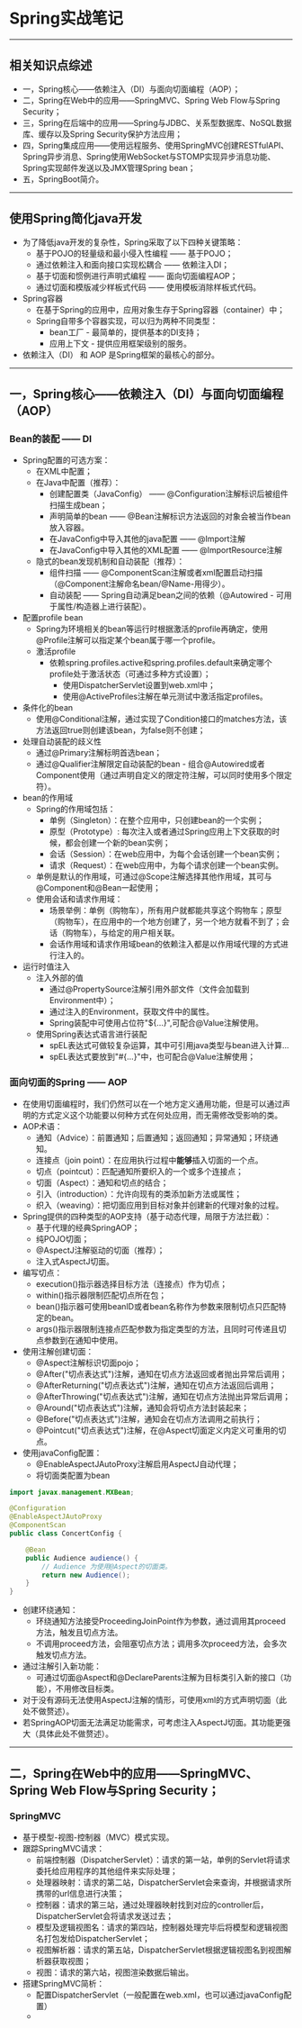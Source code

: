 # Spring实战笔记
***
## 相关知识点综述
* 一，Spring核心——依赖注入（DI）与面向切面编程（AOP）；
* 二，Spring在Web中的应用——SpringMVC、Spring Web Flow与Spring Security；
* 三，Spring在后端中的应用——Spring与JDBC、关系型数据库、NoSQL数据库、缓存以及Spring Security保护方法应用；
* 四，Spring集成应用——使用远程服务、使用SpringMVC创建RESTfulAPI、Spring异步消息、Spring使用WebSocket与STOMP实现异步消息功能、Spring实现邮件发送以及JMX管理Spring bean；
* 五，SpringBoot简介。
***
## 使用Spring简化java开发
* 为了降低java开发的复杂性，Spring采取了以下四种关键策略：
   * 基于POJO的轻量级和最小侵入性编程 —— 基于POJO；
   * 通过依赖注入和面向接口实现松耦合 —— 依赖注入DI；
   * 基于切面和惯例进行声明式编程 —— 面向切面编程AOP；
   * 通过切面和模版减少样板式代码 —— 使用模板消除样板式代码。
* Spring容器
   * 在基于Spring的应用中，应用对象生存于Spring容器（container）中；
   * Spring自带多个容器实现，可以归为两种不同类型：
      * bean工厂 - 最简单的，提供基本的DI支持；
      * 应用上下文 - 提供应用框架级别的服务。
* 依赖注入（DI） 和 AOP 是Spring框架的最核心的部分。
***
## 一，Spring核心——依赖注入（DI）与面向切面编程（AOP）
### Bean的装配 —— DI
* Spring配置的可选方案：
   * 在XML中配置；
   * 在Java中配置（推荐）：
       * 创建配置类（JavaConfig） —— @Configuration注解标识后被组件扫描生成bean；
       * 声明简单的bean —— @Bean注解标识方法返回的对象会被当作bean放入容器。
       * 在JavaConfig中导入其他的java配置 —— @Import注解
       * 在JavaConfig中导入其他的XML配置 —— @ImportResource注解
   * 隐式的bean发现机制和自动装配（推荐）：
       * 组件扫描 —— @ComponentScan注解或者xml配置启动扫描（@Component注解命名bean/@Name-用得少）。
       * 自动装配 —— Spring自动满足bean之间的依赖（@Autowired - 可用于属性/构造器上进行装配）。
* 配置profile bean
   * Spring为环境相关的bean等运行时根据激活的profile再确定，使用@Profile注解可以指定某个bean属于哪一个profile。
   * 激活profile
      * 依赖spring.profiles.active和spring.profiles.default来确定哪个profile处于激活状态（可通过多种方式设置）；
         * 使用DispatcherServlet设置到web.xml中；
         * 使用@ActiveProfiles注解在单元测试中激活指定profiles。
* 条件化的bean 
   * 使用@Conditional注解，通过实现了Condition接口的matches方法，该方法返回true则创建该bean，为false则不创建；
* 处理自动装配的歧义性
   * 通过@Primary注解标明首选bean；
   * 通过@Qualifier注解限定自动装配的bean - 组合@Autowired或者Component使用（通过声明自定义的限定符注解，可以同时使用多个限定符）。
* bean的作用域
   * Spring的作用域包括： 
      * 单例（Singleton）：在整个应用中，只创建bean的一个实例；
      * 原型（Prototype）: 每次注入或者通过Spring应用上下文获取的时候，都会创建一个新的bean实例；
      * 会话（Session）：在web应用中，为每个会话创建一个bean实例；
      * 请求（Request）：在web应用中，为每个请求创建一个bean实例。
   * 单例是默认的作用域，可通过@Scope注解选择其他作用域，其可与@Component和@Bean一起使用；
   * 使用会话和请求作用域：
      * 场景举例：单例（购物车），所有用户就都能共享这个购物车；原型（购物车），在应用中的一个地方创建了，另一个地方就看不到了；会话（购物车），与给定的用户相关联。
      * 会话作用域和请求作用域bean的依赖注入都是以作用域代理的方式进行注入的。
* 运行时值注入
   * 注入外部的值
      * 通过@PropertySource注解引用外部文件（文件会加载到Environment中）；
      * 通过注入的Environment，获取文件中的属性。
      * Spring装配中可使用占位符"${...}",可配合@Value注解使用。
   * 使用Spring表达式语言进行装配
      * spEL表达式可做较复杂运算，其中可引用java类型与bean进入计算...
      * spEL表达式要放到"#{...}"中，也可配合@Value注解使用；
### 面向切面的Spring —— AOP
* 在使用切面编程时，我们仍然可以在一个地方定义通用功能，但是可以通过声明的方式定义这个功能要以何种方式在何处应用，而无需修改受影响的类。
* AOP术语：
   * 通知（Advice）：前置通知；后置通知；返回通知；异常通知；环绕通知。
   * 连接点（join point）：在应用执行过程中**能够**插入切面的一个点。
   * 切点（pointcut）：匹配通知所要织入的一个或多个连接点；
   * 切面（Aspect）：通知和切点的结合；
   * 引入（introduction）：允许向现有的类添加新方法或属性；
   * 织入（weaving）：把切面应用到目标对象并创建新的代理对象的过程。
* Spring提供的四种类型的AOP支持（基于动态代理，局限于方法拦截）：
   * 基于代理的经典SpringAOP；
   * 纯POJO切面；
   * @AspectJ注解驱动的切面（推荐）；
   * 注入式AspectJ切面。
* 编写切点：
   * execution()指示器选择目标方法（连接点）作为切点；
   * within()指示器限制匹配切点所在包；
   * bean()指示器可使用beanID或者bean名称作为参数来限制切点只匹配特定的bean。
   * args()指示器限制连接点匹配参数为指定类型的方法，且同时可传递且切点参数到在通知中使用。
* 使用注解创建切面：
   * @Aspect注解标识切面pojo；
   * @After("切点表达式")注解，通知在切点方法返回或者抛出异常后调用；
   * @AfterReturning("切点表达式")注解，通知在切点方法返回后调用；
   * @AfterThrowing("切点表达式")注解，通知在切点方法抛出异常后调用；
   * @Around("切点表达式")注解，通知会将切点方法封装起来；
   * @Before("切点表达式")注解，通知会在切点方法调用之前执行；
   * @Pointcut("切点表达式")注解，在@Aspect切面定义内定义可重用的切点。
* 使用javaConfig配置：
   * @EnableAspectJAutoProxy注解启用AspectJ自动代理；
   * 将切面类配置为bean
```java
import javax.management.MXBean;

@Configuration
@EnableAspectJAutoProxy
@ComponentScan
public class ConcertConfig {

    @Bean
    public Audience audience() {
        // Audience 为使用@Aspect的切面类。
        return new Audience();
    }
}
```
* 创建环绕通知：
   * 环绕通知方法接受ProceedingJoinPoint作为参数，通过调用其proceed方法，触发且切点方法。
   * 不调用proceed方法，会阻塞切点方法；调用多次proceed方法，会多次触发切点方法。
* 通过注解引入新功能：
   * 可通过切面@Aspect和@DeclareParents注解为目标类引入新的接口（功能），不用修改目标类。
* 对于没有源码无法使用AspectJ注解的情形，可使用xml的方式声明切面（此处不做赘述）。
* 若SpringAOP切面无法满足功能需求，可考虑注入AspectJ切面。其功能更强大（具体此处不做赘述）。
***
## 二，Spring在Web中的应用——SpringMVC、Spring Web Flow与Spring Security；
### SpringMVC
* 基于模型-视图-控制器（MVC）模式实现。
* 跟踪SpringMVC请求：
   * 前端控制器（DispatcherServlet）：请求的第一站，单例的Servlet将请求委托给应用程序的其他组件来实际处理；
   * 处理器映射：请求的第二站，DispatcherServlet会来查询，并根据请求所携带的url信息进行决策；
   * 控制器：请求的第三站，通过处理器映射找到对应的controller后，DispatcherServlet会将请求发送过去；
   * 模型及逻辑视图名：请求的第四站，控制器处理完毕后将模型和逻辑视图名打包发给DispatcherServlet；
   * 视图解析器：请求的第五站，DispatcherServlet根据逻辑视图名到视图解析器获取视图；
   * 视图：请求的第六站，视图渲染数据后输出。
* 搭建SpringMVC简析：
   * 配置DispatcherServlet（一般配置在web.xml，也可以通过javaConfig配置）
   * 


